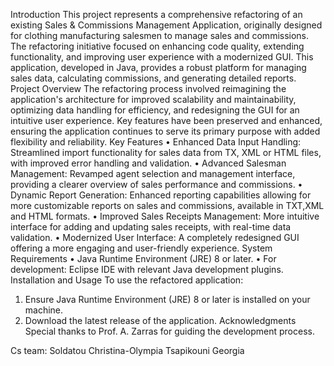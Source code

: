 Introduction
This project represents a comprehensive refactoring of an existing Sales & Commissions Management Application, originally designed for clothing manufacturing salesmen to manage sales and commissions. The refactoring initiative focused on enhancing code quality, extending functionality, and improving user experience with a modernized GUI. This application, developed in Java, provides a robust platform for managing sales data, calculating commissions, and generating detailed reports.
Project Overview
The refactoring process involved reimagining the application's architecture for improved scalability and maintainability, optimizing data handling for efficiency, and redesigning the GUI for an intuitive user experience. Key features have been preserved and enhanced, ensuring the application continues to serve its primary purpose with added flexibility and reliability.
Key Features
•	Enhanced Data Input Handling: Streamlined import functionality for sales data from TX, XML or HTML files, with improved error handling and validation.
•	Advanced Salesman Management: Revamped agent selection and management interface, providing a clearer overview of sales performance and commissions.
•	Dynamic Report Generation: Enhanced reporting capabilities allowing for more customizable reports on sales and commissions, available in TXT,XML and HTML formats.
•	Improved Sales Receipts Management: More intuitive interface for adding and updating sales receipts, with real-time data validation.
•	Modernized User Interface: A completely redesigned GUI offering a more engaging and user-friendly experience.
System Requirements
•	Java Runtime Environment (JRE) 8 or later.
•	For development: Eclipse IDE with relevant Java development plugins.
Installation and Usage
To use the refactored application:
1.	Ensure Java Runtime Environment (JRE) 8 or later is installed on your machine.
2.	Download the latest release of the application.
 Acknowledgments
Special thanks to Prof. A. Zarras for guiding the development process.

Cs team:
Soldatou Christina-Olympia
Tsapikouni Georgia


